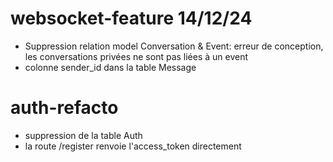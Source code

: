 # websocket-feature 14/12/24

- Suppression relation model Conversation & Event: erreur de conception, les conversations privées ne sont pas liées à un event
- colonne sender_id dans la table Message

# auth-refacto

- suppression de la table Auth
- la route /register renvoie l'access_token directement
